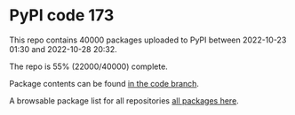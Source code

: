 # PyPI code 173

This repo contains 40000 packages uploaded to PyPI between 
2022-10-23 01:30 and 2022-10-28 20:32.

The repo is 55% (22000/40000) complete.

Package contents can be found [in the code branch](https://github.com/pypi-data/pypi-mirror-173/tree/code/packages).

A browsable package list for all repositories [all packages here](https://pypi-data.github.io/website/repositories/pypi-mirror-173).


